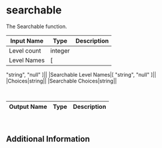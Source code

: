 

# searchable

The Searchable function.

|Input Name|Type|Description|
|---|---|---|
|Level count|integer||
|Level Names|[
  "string",
  "null"
]||
|Searchable Level Names|[
  "string",
  "null"
]||
|Choices|string||
|Searchable Choices|string||


<br>

|Output Name|Type|Description|
|---|---|---|


<br>

## Additional Information